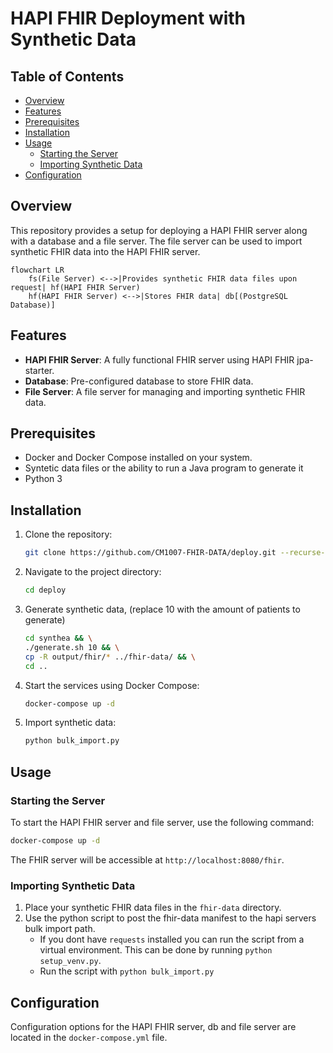 # HAPI FHIR Deployment with Synthetic Data

## Table of Contents

- [Overview](#overview)
- [Features](#features)
- [Prerequisites](#prerequisites)
- [Installation](#installation)
- [Usage](#usage)
  - [Starting the Server](#starting-the-server)
  - [Importing Synthetic Data](#importing-synthetic-data)
- [Configuration](#configuration)

## Overview

This repository provides a setup for deploying a HAPI FHIR server along with a database and a file server. The file server can be used to import synthetic FHIR data into the HAPI FHIR server.

```mermaid
flowchart LR
    fs(File Server) <-->|Provides synthetic FHIR data files upon request| hf(HAPI FHIR Server)
    hf(HAPI FHIR Server) <-->|Stores FHIR data| db[(PostgreSQL Database)]
```

## Features

- **HAPI FHIR Server**: A fully functional FHIR server using HAPI FHIR jpa-starter.
- **Database**: Pre-configured database to store FHIR data.
- **File Server**: A file server for managing and importing synthetic FHIR data.

## Prerequisites

- Docker and Docker Compose installed on your system.
- Syntetic data files or the ability to run a Java program to generate it
- Python 3

## Installation

1. Clone the repository:

   ```bash
   git clone https://github.com/CM1007-FHIR-DATA/deploy.git --recurse-submodules
   ```

2. Navigate to the project directory:

   ```bash
   cd deploy
   ```

3. Generate synthetic data, (replace 10 with the amount of patients to generate)

   ```bash
   cd synthea && \
   ./generate.sh 10 && \
   cp -R output/fhir/* ../fhir-data/ && \
   cd ..
   ```

4. Start the services using Docker Compose:

   ```bash
   docker-compose up -d
   ```

5. Import synthetic data:
   ```bash
   python bulk_import.py
   ```

## Usage

### Starting the Server

To start the HAPI FHIR server and file server, use the following command:

```bash
docker-compose up -d
```

The FHIR server will be accessible at `http://localhost:8080/fhir`.

### Importing Synthetic Data

1. Place your synthetic FHIR data files in the `fhir-data` directory.
2. Use the python script to post the fhir-data manifest to the hapi servers bulk import path.
   - If you dont have `requests` installed you can run the script from a virtual environment. This can be done by running `python setup_venv.py`.
   - Run the script with `python bulk_import.py`

## Configuration

Configuration options for the HAPI FHIR server, db and file server are located in the `docker-compose.yml` file.
